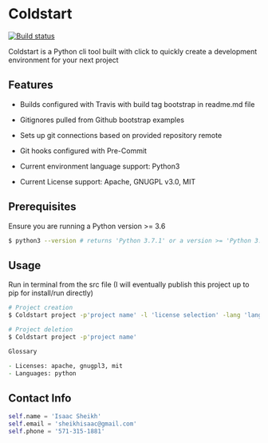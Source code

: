 # Coldstart
[![Build status](https://travis-ci.com/sheikhisaac/Coldstart.svg?token=zsGPkD9bv7zhqvJzsjQU&branch=master)](https://travis-ci.org/sheikhisaac)

Coldstart is a Python cli tool built with click to quickly create a development environment for your next project

## Features
- Builds configured with Travis with build tag bootstrap in readme.md file

- Gitignores pulled from Github bootstrap examples

- Sets up git connections based on provided repository remote

- Git hooks configured with Pre-Commit

- Current environment language support: Python3

- Current License support: Apache, GNUGPL v3.0, MIT

## Prerequisites

Ensure you are running a Python version >= 3.6

```zsh
$ python3 --version # returns 'Python 3.7.1' or a version >= 'Python 3.6'
```

## Usage

Run in terminal from the src file (I will eventually publish this project up to pip for install/run directly)

```zsh
# Project creation
$ Coldstart project -p'project name' -l 'license selection' -lang 'language selection' -g 'github repo link'

# Project deletion
$ Coldstart project -p'project name'

Glossary

- Licenses: apache, gnugpl3, mit
- Languages: python
```

## Contact Info

```python
self.name = 'Isaac Sheikh'
self.email = 'sheikhisaac@gmail.com'
self.phone = '571-315-1881'
```